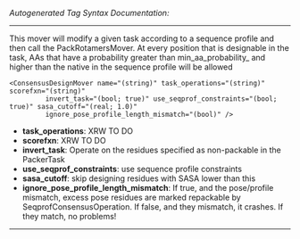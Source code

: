 _Autogenerated Tag Syntax Documentation:_

---
This mover will modify a given task according to a sequence profile and then call the PackRotamersMover. At every position that is designable in the task, AAs that have a probability greater than min_aa_probability_ and higher than the native in the sequence profile will be allowed

```
<ConsensusDesignMover name="(string)" task_operations="(string)" scorefxn="(string)"
         invert_task="(bool; true)" use_seqprof_constraints="(bool; true)" sasa_cutoff="(real; 1.0)"
         ignore_pose_profile_length_mismatch="(bool)" />
```

-   **task_operations**: XRW TO DO
-   **scorefxn**: XRW TO DO
-   **invert_task**: Operate on the residues specified as non-packable in the PackerTask
-   **use_seqprof_constraints**: use sequence profile constraints
-   **sasa_cutoff**: skip designing residues with SASA lower than this
-   **ignore_pose_profile_length_mismatch**: If true, and the pose/profile mismatch, excess pose residues are marked repackable by SeqprofConsensusOperation.  If false, and they mismatch, it crashes.  If they match, no problems!

---
